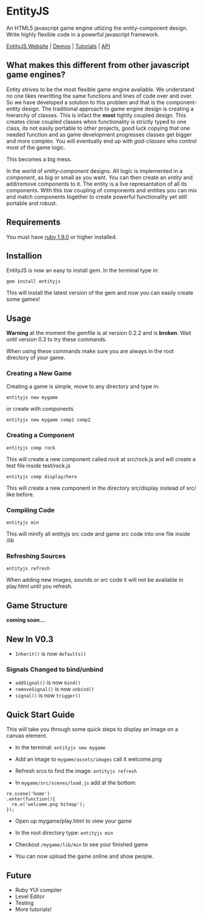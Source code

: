 # EntityJS
An HTML5 javascript game engine utlizing the entity-component design. Write highly flexible code in a powerful javascript framework.

[EntityJS Website](http://entityjs.com) | [Demos](http://entityjs.com/demos) | [Tutorials](http://entityjs.com/tutorials) | [API](http://entityjs.com/api)

## What makes this different from other javascript game engines?
Entity strives to be the most flexible game engine available. We understand no one likes rewritting the same functions and lines of code over and over. So we have developed a solution to this problem and that is the component-entity design. The traditional approach to game engine design is creating a hierarchy of classes. This is infact the **most** tightly coupled design. This creates close coupled classes whos functionality is strictly typed to one class, its not easily portable to other projects, good luck copying that one needed function and as game development progresses classes get bigger and more complex. You will eventually end up with *god-classes* who control most of the game logic.

This becomes a big mess.

In the world of *entity-component* designs. All logic is implemented in a *component*, as big or small as you want. You can then create an *entity* and add/remove components to it. The entity is a live represantation of all its components. With this low coupling of components and entities you can mix and match components together to create powerful functionality yet still portable and robust.

## Requirements

You must have [ruby 1.9.0](http://rubyinstaller.org/) or higher installed.

## Installion

EntityJS is now an easy to install gem. In the terminal type in:

`gem install entityjs`

This will install the latest version of the gem and now you can easily create some games!


## Usage

**Warning** at the moment the gemfile is at version 0.2.2 and is **broken**. Wait until version 0.3 to try these commands.

When using these commands make sure you are always in the root directory of your game.

### Creating a New Game

Creating a game is simple, move to any directory and type in:

`entityjs new mygame`

or create with components

`entityjs new mygame comp1 comp2`

### Creating a Component

`entityjs comp rock`

This will create a new component called *rock* at src/rock.js and will create a test file inside test/rock.js

`entityjs comp display/hero`

This will create a new component in the directory src/display instead of src/ like before.

### Compiling Code

`entityjs min`

This will minify all entityjs src code and game src code into one file inside /lib

### Refreshing Sources

`entityjs refresh`

When adding new images, sounds or src code it will not be available in play.html until you refresh.

## Game Structure

**coming soon...**

## New In V0.3

* `Inherit()` is now `defaults()`

### Signals Changed to bind/unbind

* `addSignal()` is now `bind()`
* `removeSignal()` is now `unbind()`
* `signal()` is now `trigger()`

## Quick Start Guide
This will take you through some quick steps to display an image on a canvas element.

* In the terminal:
`entityjs new mygame`

* Add an image to `mygame/assets/images` call it welcome.png

* Refresh srcs to find the image: `entityjs refresh`

* In `mygame/src/scenes/load.js` add at the bottom:

```
re.scene('home')
.enter(function(){
  re.e('welcome.png bitmap');
});
```

* Open up mygame/play.html to view your game

* In the root directory type: `entityjs min`

* Checkout `/mygame/lib/min` to see your finished game

* You can now upload the game online and show people.

## Future
* Ruby YUI compiler
* Level Editor
* Testing
* More tutorials!